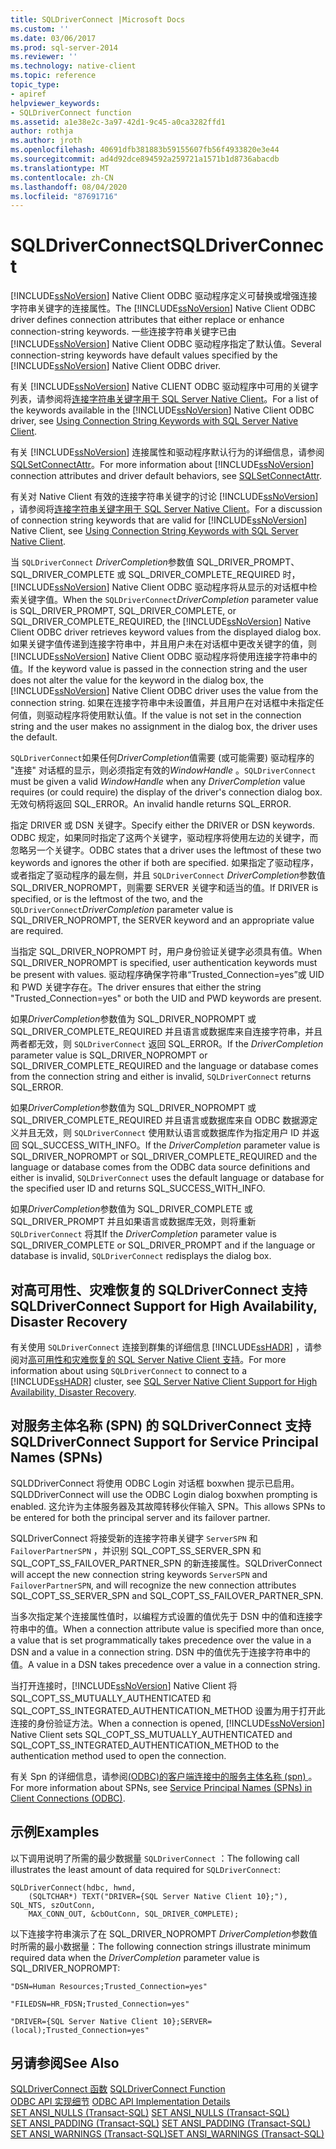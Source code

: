 ```yaml
---
title: SQLDriverConnect |Microsoft Docs
ms.custom: ''
ms.date: 03/06/2017
ms.prod: sql-server-2014
ms.reviewer: ''
ms.technology: native-client
ms.topic: reference
topic_type:
- apiref
helpviewer_keywords:
- SQLDriverConnect function
ms.assetid: a1e38e2c-3a97-42d1-9c45-a0ca3282ffd1
author: rothja
ms.author: jroth
ms.openlocfilehash: 40691dfb381883b59155607fb56f4933820e3e44
ms.sourcegitcommit: ad4d92dce894592a259721a1571b1d8736abacdb
ms.translationtype: MT
ms.contentlocale: zh-CN
ms.lasthandoff: 08/04/2020
ms.locfileid: "87691716"
---
```

# <a name="sqldriverconnect"></a><span data-ttu-id="ff439-102">SQLDriverConnect</span><span class="sxs-lookup"><span data-stu-id="ff439-102">SQLDriverConnect</span></span>
  <span data-ttu-id="ff439-103">[!INCLUDE[ssNoVersion](../../includes/ssnoversion-md.md)] Native Client ODBC 驱动程序定义可替换或增强连接字符串关键字的连接属性。</span><span class="sxs-lookup"><span data-stu-id="ff439-103">The [!INCLUDE[ssNoVersion](../../includes/ssnoversion-md.md)] Native Client ODBC driver defines connection attributes that either replace or enhance connection-string keywords.</span></span> <span data-ttu-id="ff439-104">一些连接字符串关键字已由 [!INCLUDE[ssNoVersion](../../includes/ssnoversion-md.md)] Native Client ODBC 驱动程序指定了默认值。</span><span class="sxs-lookup"><span data-stu-id="ff439-104">Several connection-string keywords have default values specified by the [!INCLUDE[ssNoVersion](../../includes/ssnoversion-md.md)] Native Client ODBC driver.</span></span>  
  
 <span data-ttu-id="ff439-105">有关 [!INCLUDE[ssNoVersion](../../includes/ssnoversion-md.md)] Native CLIENT ODBC 驱动程序中可用的关键字列表，请参阅将[连接字符串关键字用于 SQL Server Native Client](../native-client/applications/using-connection-string-keywords-with-sql-server-native-client.md)。</span><span class="sxs-lookup"><span data-stu-id="ff439-105">For a list of the keywords available in the [!INCLUDE[ssNoVersion](../../includes/ssnoversion-md.md)] Native Client ODBC driver, see [Using Connection String Keywords with SQL Server Native Client](../native-client/applications/using-connection-string-keywords-with-sql-server-native-client.md).</span></span>  
  
 <span data-ttu-id="ff439-106">有关 [!INCLUDE[ssNoVersion](../../includes/ssnoversion-md.md)] 连接属性和驱动程序默认行为的详细信息，请参阅[SQLSetConnectAttr](sqlsetconnectattr.md)。</span><span class="sxs-lookup"><span data-stu-id="ff439-106">For more information about [!INCLUDE[ssNoVersion](../../includes/ssnoversion-md.md)] connection attributes and driver default behaviors, see [SQLSetConnectAttr](sqlsetconnectattr.md).</span></span>  
  
 <span data-ttu-id="ff439-107">有关对 Native Client 有效的连接字符串关键字的讨论 [!INCLUDE[ssNoVersion](../../includes/ssnoversion-md.md)] ，请参阅将[连接字符串关键字用于 SQL Server Native Client](../native-client/applications/using-connection-string-keywords-with-sql-server-native-client.md)。</span><span class="sxs-lookup"><span data-stu-id="ff439-107">For a discussion of connection string keywords that are valid for [!INCLUDE[ssNoVersion](../../includes/ssnoversion-md.md)] Native Client, see [Using Connection String Keywords with SQL Server Native Client](../native-client/applications/using-connection-string-keywords-with-sql-server-native-client.md).</span></span>  
  
 <span data-ttu-id="ff439-108">当 `SQLDriverConnect` *DriverCompletion*参数值 SQL_DRIVER_PROMPT、SQL_DRIVER_COMPLETE 或 SQL_DRIVER_COMPLETE_REQUIRED 时， [!INCLUDE[ssNoVersion](../../includes/ssnoversion-md.md)] Native Client ODBC 驱动程序将从显示的对话框中检索关键字值。</span><span class="sxs-lookup"><span data-stu-id="ff439-108">When the `SQLDriverConnect`*DriverCompletion* parameter value is SQL_DRIVER_PROMPT, SQL_DRIVER_COMPLETE, or SQL_DRIVER_COMPLETE_REQUIRED, the [!INCLUDE[ssNoVersion](../../includes/ssnoversion-md.md)] Native Client ODBC driver retrieves keyword values from the displayed dialog box.</span></span> <span data-ttu-id="ff439-109">如果关键字值传递到连接字符串中，并且用户未在对话框中更改关键字的值，则 [!INCLUDE[ssNoVersion](../../includes/ssnoversion-md.md)] Native Client ODBC 驱动程序将使用连接字符串中的值。</span><span class="sxs-lookup"><span data-stu-id="ff439-109">If the keyword value is passed in the connection string and the user does not alter the value for the keyword in the dialog box, the [!INCLUDE[ssNoVersion](../../includes/ssnoversion-md.md)] Native Client ODBC driver uses the value from the connection string.</span></span> <span data-ttu-id="ff439-110">如果在连接字符串中未设置值，并且用户在对话框中未指定任何值，则驱动程序将使用默认值。</span><span class="sxs-lookup"><span data-stu-id="ff439-110">If the value is not set in the connection string and the user makes no assignment in the dialog box, the driver uses the default.</span></span>  
  
 <span data-ttu-id="ff439-111">`SQLDriverConnect`如果任何*DriverCompletion*值需要 (或可能需要) 驱动程序的 "连接" 对话框的显示，则必须指定有效的*WindowHandle* 。</span><span class="sxs-lookup"><span data-stu-id="ff439-111">`SQLDriverConnect` must be given a valid *WindowHandle* when any *DriverCompletion* value requires (or could require) the display of the driver's connection dialog box.</span></span> <span data-ttu-id="ff439-112">无效句柄将返回 SQL_ERROR。</span><span class="sxs-lookup"><span data-stu-id="ff439-112">An invalid handle returns SQL_ERROR.</span></span>  
  
 <span data-ttu-id="ff439-113">指定 DRIVER 或 DSN 关键字。</span><span class="sxs-lookup"><span data-stu-id="ff439-113">Specify either the DRIVER or DSN keywords.</span></span> <span data-ttu-id="ff439-114">ODBC 规定，如果同时指定了这两个关键字，驱动程序将使用左边的关键字，而忽略另一个关键字。</span><span class="sxs-lookup"><span data-stu-id="ff439-114">ODBC states that a driver uses the leftmost of these two keywords and ignores the other if both are specified.</span></span> <span data-ttu-id="ff439-115">如果指定了驱动程序，或者指定了驱动程序的最左侧，并且 `SQLDriverConnect` *DriverCompletion*参数值 SQL_DRIVER_NOPROMPT，则需要 SERVER 关键字和适当的值。</span><span class="sxs-lookup"><span data-stu-id="ff439-115">If DRIVER is specified, or is the leftmost of the two, and the `SQLDriverConnect`*DriverCompletion* parameter value is SQL_DRIVER_NOPROMPT, the SERVER keyword and an appropriate value are required.</span></span>  
  
 <span data-ttu-id="ff439-116">当指定 SQL_DRIVER_NOPROMPT 时，用户身份验证关键字必须具有值。</span><span class="sxs-lookup"><span data-stu-id="ff439-116">When SQL_DRIVER_NOPROMPT is specified, user authentication keywords must be present with values.</span></span> <span data-ttu-id="ff439-117">驱动程序确保字符串“Trusted_Connection=yes”或 UID 和 PWD 关键字存在。</span><span class="sxs-lookup"><span data-stu-id="ff439-117">The driver ensures that either the string "Trusted_Connection=yes" or both the UID and PWD keywords are present.</span></span>  
  
 <span data-ttu-id="ff439-118">如果*DriverCompletion*参数值为 SQL_DRIVER_NOPROMPT 或 SQL_DRIVER_COMPLETE_REQUIRED 并且语言或数据库来自连接字符串，并且两者都无效，则 `SQLDriverConnect` 返回 SQL_ERROR。</span><span class="sxs-lookup"><span data-stu-id="ff439-118">If the *DriverCompletion* parameter value is SQL_DRIVER_NOPROMPT or SQL_DRIVER_COMPLETE_REQUIRED and the language or database comes from the connection string and either is invalid, `SQLDriverConnect` returns SQL_ERROR.</span></span>  
  
 <span data-ttu-id="ff439-119">如果*DriverCompletion*参数值为 SQL_DRIVER_NOPROMPT 或 SQL_DRIVER_COMPLETE_REQUIRED 并且语言或数据库来自 ODBC 数据源定义并且无效，则 `SQLDriverConnect` 使用默认语言或数据库作为指定用户 ID 并返回 SQL_SUCCESS_WITH_INFO。</span><span class="sxs-lookup"><span data-stu-id="ff439-119">If the *DriverCompletion* parameter value is SQL_DRIVER_NOPROMPT or SQL_DRIVER_COMPLETE_REQUIRED and the language or database comes from the ODBC data source definitions and either is invalid, `SQLDriverConnect` uses the default language or database for the specified user ID and returns SQL_SUCCESS_WITH_INFO.</span></span>  
  
 <span data-ttu-id="ff439-120">如果*DriverCompletion*参数值为 SQL_DRIVER_COMPLETE 或 SQL_DRIVER_PROMPT 并且如果语言或数据库无效，则将重新 `SQLDriverConnect` 将其</span><span class="sxs-lookup"><span data-stu-id="ff439-120">If the *DriverCompletion* parameter value is SQL_DRIVER_COMPLETE or SQL_DRIVER_PROMPT and if the language or database is invalid, `SQLDriverConnect` redisplays the dialog box.</span></span>  
  
## <a name="sqldriverconnect-support-for-high-availability-disaster-recovery"></a><span data-ttu-id="ff439-121">对高可用性、灾难恢复的 SQLDriverConnect 支持</span><span class="sxs-lookup"><span data-stu-id="ff439-121">SQLDriverConnect Support for High Availability, Disaster Recovery</span></span>  
 <span data-ttu-id="ff439-122">有关使用 `SQLDriverConnect` 连接到群集的详细信息 [!INCLUDE[ssHADR](../../includes/sshadr-md.md)] ，请参阅对[高可用性和灾难恢复的 SQL Server Native Client 支持](../native-client/features/sql-server-native-client-support-for-high-availability-disaster-recovery.md)。</span><span class="sxs-lookup"><span data-stu-id="ff439-122">For more information about using `SQLDriverConnect` to connect to a [!INCLUDE[ssHADR](../../includes/sshadr-md.md)] cluster, see [SQL Server Native Client Support for High Availability, Disaster Recovery](../native-client/features/sql-server-native-client-support-for-high-availability-disaster-recovery.md).</span></span>  
  
## <a name="sqldriverconnect-support-for-service-principal-names-spns"></a><span data-ttu-id="ff439-123">对服务主体名称 (SPN) 的 SQLDriverConnect 支持</span><span class="sxs-lookup"><span data-stu-id="ff439-123">SQLDriverConnect Support for Service Principal Names (SPNs)</span></span>  
 <span data-ttu-id="ff439-124">SQLDDriverConnect 将使用 ODBC Login 对话框 boxwhen 提示已启用。</span><span class="sxs-lookup"><span data-stu-id="ff439-124">SQLDDriverConnect will use the ODBC Login dialog boxwhen prompting is enabled.</span></span> <span data-ttu-id="ff439-125">这允许为主体服务器及其故障转移伙伴输入 SPN。</span><span class="sxs-lookup"><span data-stu-id="ff439-125">This allows SPNs to be entered for both the principal server and its failover partner.</span></span>  
  
 <span data-ttu-id="ff439-126">SQLDriverConnect 将接受新的连接字符串关键字 `ServerSPN` 和 `FailoverPartnerSPN` ，并识别 SQL_COPT_SS_SERVER_SPN 和 SQL_COPT_SS_FAILOVER_PARTNER_SPN 的新连接属性。</span><span class="sxs-lookup"><span data-stu-id="ff439-126">SQLDriverConnect will accept the new connection string keywords `ServerSPN` and `FailoverPartnerSPN`, and will recognize the new connection attributes SQL_COPT_SS_SERVER_SPN and SQL_COPT_SS_FAILOVER_PARTNER_SPN.</span></span>  
  
 <span data-ttu-id="ff439-127">当多次指定某个连接属性值时，以编程方式设置的值优先于 DSN 中的值和连接字符串中的值。</span><span class="sxs-lookup"><span data-stu-id="ff439-127">When a connection attribute value is specified more than once, a value that is set programmatically takes precedence over the value in a DSN and a value in a connection string.</span></span> <span data-ttu-id="ff439-128">DSN 中的值优先于连接字符串中的值。</span><span class="sxs-lookup"><span data-stu-id="ff439-128">A value in a DSN takes precedence over a value in a connection string.</span></span>  
  
 <span data-ttu-id="ff439-129">当打开连接时，[!INCLUDE[ssNoVersion](../../includes/ssnoversion-md.md)] Native Client 将 SQL_COPT_SS_MUTUALLY_AUTHENTICATED 和 SQL_COPT_SS_INTEGRATED_AUTHENTICATION_METHOD 设置为用于打开此连接的身份验证方法。</span><span class="sxs-lookup"><span data-stu-id="ff439-129">When a connection is opened, [!INCLUDE[ssNoVersion](../../includes/ssnoversion-md.md)] Native Client sets SQL_COPT_SS_MUTUALLY_AUTHENTICATED and SQL_COPT_SS_INTEGRATED_AUTHENTICATION_METHOD to the authentication method used to open the connection.</span></span>  
  
 <span data-ttu-id="ff439-130">有关 Spn 的详细信息，请参阅[&#40;ODBC&#41;的客户端连接中的服务主体名称 &#40;spn&#41; ](../native-client/odbc/service-principal-names-spns-in-client-connections-odbc.md)。</span><span class="sxs-lookup"><span data-stu-id="ff439-130">For more information about SPNs, see [Service Principal Names &#40;SPNs&#41; in Client Connections &#40;ODBC&#41;](../native-client/odbc/service-principal-names-spns-in-client-connections-odbc.md).</span></span>  
  
## <a name="examples"></a><span data-ttu-id="ff439-131">示例</span><span class="sxs-lookup"><span data-stu-id="ff439-131">Examples</span></span>  
 <span data-ttu-id="ff439-132">以下调用说明了所需的最少数据量 `SQLDriverConnect` ：</span><span class="sxs-lookup"><span data-stu-id="ff439-132">The following call illustrates the least amount of data required for `SQLDriverConnect`:</span></span>  
  
```  
SQLDriverConnect(hdbc, hwnd,  
    (SQLTCHAR*) TEXT("DRIVER={SQL Server Native Client 10};"), SQL_NTS, szOutConn,  
    MAX_CONN_OUT, &cbOutConn, SQL_DRIVER_COMPLETE);  
```  
  
 <span data-ttu-id="ff439-133">以下连接字符串演示了在 SQL_DRIVER_NOPROMPT *DriverCompletion*参数值时所需的最小数据量：</span><span class="sxs-lookup"><span data-stu-id="ff439-133">The following connection strings illustrate minimum required data when the *DriverCompletion* parameter value is SQL_DRIVER_NOPROMPT:</span></span>  
  
```  
"DSN=Human Resources;Trusted_Connection=yes"  
  
"FILEDSN=HR_FDSN;Trusted_Connection=yes"  
  
"DRIVER={SQL Server Native Client 10};SERVER=(local);Trusted_Connection=yes"  
```  
  
## <a name="see-also"></a><span data-ttu-id="ff439-134">另请参阅</span><span class="sxs-lookup"><span data-stu-id="ff439-134">See Also</span></span>  
 <span data-ttu-id="ff439-135">[SQLDriverConnect 函数](https://go.microsoft.com/fwlink/?LinkId=59340) </span><span class="sxs-lookup"><span data-stu-id="ff439-135">[SQLDriverConnect Function](https://go.microsoft.com/fwlink/?LinkId=59340) </span></span>  
 <span data-ttu-id="ff439-136">[ODBC API 实现细节](odbc-api-implementation-details.md) </span><span class="sxs-lookup"><span data-stu-id="ff439-136">[ODBC API Implementation Details](odbc-api-implementation-details.md) </span></span>  
 <span data-ttu-id="ff439-137">[SET ANSI_NULLS (Transact-SQL)](/sql/t-sql/statements/set-ansi-nulls-transact-sql) </span><span class="sxs-lookup"><span data-stu-id="ff439-137">[SET ANSI_NULLS &#40;Transact-SQL&#41;](/sql/t-sql/statements/set-ansi-nulls-transact-sql) </span></span>  
 <span data-ttu-id="ff439-138">[SET ANSI_PADDING (Transact-SQL)](/sql/t-sql/statements/set-ansi-padding-transact-sql) </span><span class="sxs-lookup"><span data-stu-id="ff439-138">[SET ANSI_PADDING &#40;Transact-SQL&#41;](/sql/t-sql/statements/set-ansi-padding-transact-sql) </span></span>  
 [<span data-ttu-id="ff439-139">SET ANSI_WARNINGS (Transact-SQL)</span><span class="sxs-lookup"><span data-stu-id="ff439-139">SET ANSI_WARNINGS &#40;Transact-SQL&#41;</span></span>](/sql/t-sql/statements/set-ansi-warnings-transact-sql)  
  
  
